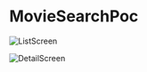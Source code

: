 # MovieSearchPoc

![ListScreen](https://user-images.githubusercontent.com/49944819/84875865-2c257980-b0a4-11ea-9cc8-8159a2194326.png)

![DetailScreen](https://user-images.githubusercontent.com/49944819/84876171-90e0d400-b0a4-11ea-9dab-ea557135cd97.png)

